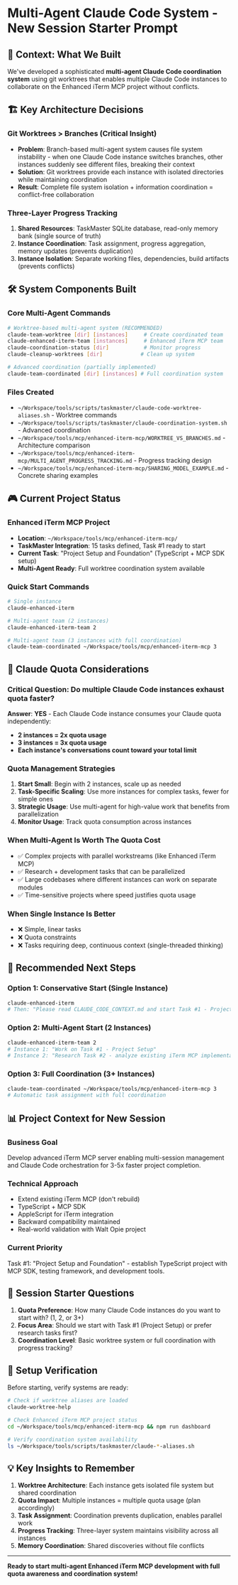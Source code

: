 # Multi-Agent Claude Code System - New Session Starter Prompt

## 🎯 **Context: What We Built**

We've developed a sophisticated **multi-agent Claude Code coordination system** using git worktrees that enables multiple Claude Code instances to collaborate on the Enhanced iTerm MCP project without conflicts.

## 🏗 **Key Architecture Decisions**

### **Git Worktrees > Branches (Critical Insight)**
- **Problem**: Branch-based multi-agent system causes file system instability - when one Claude Code instance switches branches, other instances suddenly see different files, breaking their context
- **Solution**: Git worktrees provide each instance with isolated directories while maintaining coordination
- **Result**: Complete file system isolation + information coordination = conflict-free collaboration

### **Three-Layer Progress Tracking**
1. **Shared Resources**: TaskMaster SQLite database, read-only memory bank (single source of truth)
2. **Instance Coordination**: Task assignment, progress aggregation, memory updates (prevents duplication)  
3. **Instance Isolation**: Separate working files, dependencies, build artifacts (prevents conflicts)

## 🛠 **System Components Built**

### **Core Multi-Agent Commands**
```bash
# Worktree-based multi-agent system (RECOMMENDED)
claude-team-worktree [dir] [instances]     # Create coordinated team
claude-enhanced-iterm-team [instances]     # Enhanced iTerm MCP team
claude-coordination-status [dir]           # Monitor progress
claude-cleanup-worktrees [dir]            # Clean up system

# Advanced coordination (partially implemented)
claude-team-coordinated [dir] [instances] # Full coordination system
```

### **Files Created**
- `~/Workspace/tools/scripts/taskmaster/claude-code-worktree-aliases.sh` - Worktree commands
- `~/Workspace/tools/scripts/taskmaster/claude-coordination-system.sh` - Advanced coordination
- `~/Workspace/tools/mcp/enhanced-iterm-mcp/WORKTREE_VS_BRANCHES.md` - Architecture comparison
- `~/Workspace/tools/mcp/enhanced-iterm-mcp/MULTI_AGENT_PROGRESS_TRACKING.md` - Progress tracking design
- `~/Workspace/tools/mcp/enhanced-iterm-mcp/SHARING_MODEL_EXAMPLE.md` - Concrete sharing examples

## 🎮 **Current Project Status**

### **Enhanced iTerm MCP Project**
- **Location**: `~/Workspace/tools/mcp/enhanced-iterm-mcp/`
- **TaskMaster Integration**: 15 tasks defined, Task #1 ready to start
- **Current Task**: "Project Setup and Foundation" (TypeScript + MCP SDK setup)
- **Multi-Agent Ready**: Full worktree coordination system available

### **Quick Start Commands**
```bash
# Single instance
claude-enhanced-iterm

# Multi-agent team (2 instances)
claude-enhanced-iterm-team 2

# Multi-agent team (3 instances with full coordination)
claude-team-coordinated ~/Workspace/tools/mcp/enhanced-iterm-mcp 3
```

## 🤖 **Claude Quota Considerations**

### **Critical Question**: Do multiple Claude Code instances exhaust quota faster?

**Answer**: **YES** - Each Claude Code instance consumes your Claude quota independently:

- **2 instances = 2x quota usage**
- **3 instances = 3x quota usage**  
- **Each instance's conversations count toward your total limit**

### **Quota Management Strategies**

1. **Start Small**: Begin with 2 instances, scale up as needed
2. **Task-Specific Scaling**: Use more instances for complex tasks, fewer for simple ones
3. **Strategic Usage**: Use multi-agent for high-value work that benefits from parallelization
4. **Monitor Usage**: Track quota consumption across instances

### **When Multi-Agent Is Worth The Quota Cost**
- ✅ Complex projects with parallel workstreams (like Enhanced iTerm MCP)
- ✅ Research + development tasks that can be parallelized
- ✅ Large codebases where different instances can work on separate modules
- ✅ Time-sensitive projects where speed justifies quota usage

### **When Single Instance Is Better**
- ❌ Simple, linear tasks
- ❌ Quota constraints
- ❌ Tasks requiring deep, continuous context (single-threaded thinking)

## 🚀 **Recommended Next Steps**

### **Option 1: Conservative Start (Single Instance)**
```bash
claude-enhanced-iterm
# Then: "Please read CLAUDE_CODE_CONTEXT.md and start Task #1 - Project Setup"
```

### **Option 2: Multi-Agent Start (2 Instances)**
```bash
claude-enhanced-iterm-team 2
# Instance 1: "Work on Task #1 - Project Setup"
# Instance 2: "Research Task #2 - analyze existing iTerm MCP implementation"
```

### **Option 3: Full Coordination (3+ Instances)**
```bash
claude-team-coordinated ~/Workspace/tools/mcp/enhanced-iterm-mcp 3
# Automatic task assignment with full coordination
```

## 📊 **Project Context for New Session**

### **Business Goal**
Develop advanced iTerm MCP server enabling multi-session management and Claude Code orchestration for 3-5x faster project completion.

### **Technical Approach**
- Extend existing iTerm MCP (don't rebuild)
- TypeScript + MCP SDK
- AppleScript for iTerm integration
- Backward compatibility maintained
- Real-world validation with Walt Opie project

### **Current Priority**
Task #1: "Project Setup and Foundation" - establish TypeScript project with MCP SDK, testing framework, and development tools.

## 🎯 **Session Starter Questions**

1. **Quota Preference**: How many Claude Code instances do you want to start with? (1, 2, or 3+)
2. **Focus Area**: Should we start with Task #1 (Project Setup) or prefer research tasks first?
3. **Coordination Level**: Basic worktree system or full coordination with progress tracking?

## 🔧 **Setup Verification**

Before starting, verify systems are ready:
```bash
# Check if worktree aliases are loaded
claude-worktree-help

# Check Enhanced iTerm MCP project status  
cd ~/Workspace/tools/mcp/enhanced-iterm-mcp && npm run dashboard

# Verify coordination system availability
ls ~/Workspace/tools/scripts/taskmaster/claude-*-aliases.sh
```

## 💡 **Key Insights to Remember**

1. **Worktree Architecture**: Each instance gets isolated file system but shared coordination
2. **Quota Impact**: Multiple instances = multiple quota usage (plan accordingly)
3. **Task Assignment**: Coordination prevents duplication, enables parallel work
4. **Progress Tracking**: Three-layer system maintains visibility across all instances
5. **Memory Coordination**: Shared discoveries without file conflicts

---

**Ready to start multi-agent Enhanced iTerm MCP development with full quota awareness and coordination system!**
